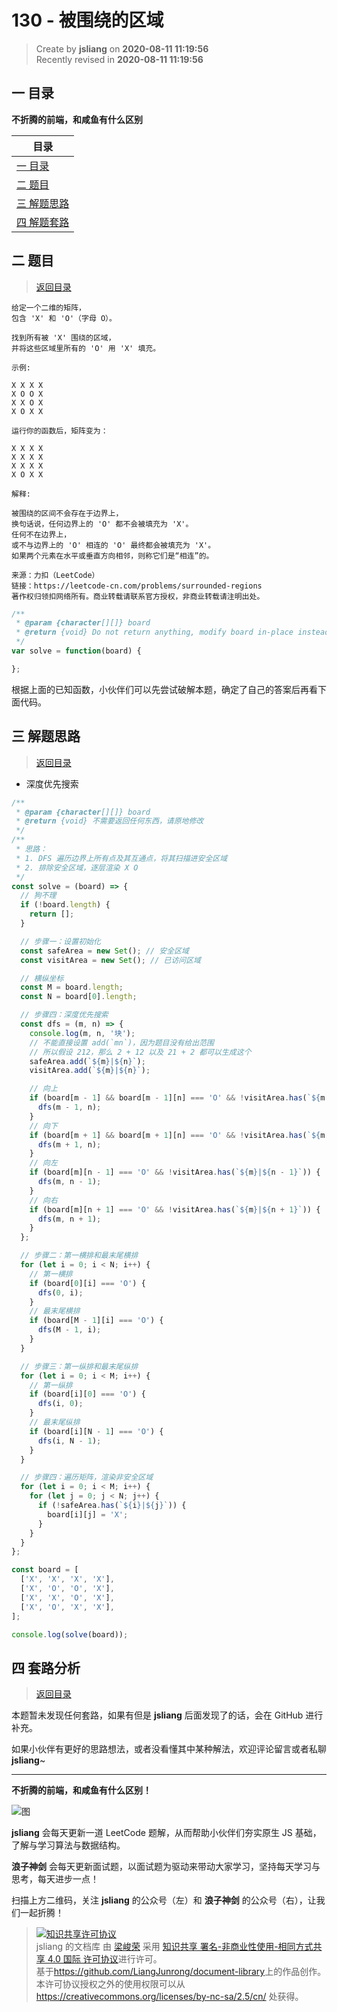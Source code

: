 130 - 被围绕的区域
===

> Create by **jsliang** on **2020-08-11 11:19:56**  
> Recently revised in **2020-08-11 11:19:56**

## <a name="chapter-one" id="chapter-one"></a>一 目录

**不折腾的前端，和咸鱼有什么区别**

| 目录 |
| --- |
| [一 目录](#chapter-one) |
| <a name="catalog-chapter-two" id="catalog-chapter-two"></a>[二 题目](#chapter-two) |
| <a name="catalog-chapter-three" id="catalog-chapter-three"></a>[三 解题思路](#chapter-three) |
| <a name="catalog-chapter-four" id="catalog-chapter-four"></a>[四 解题套路](#chapter-four) |

## <a name="chapter-two" id="chapter-two"></a>二 题目

> [返回目录](#chapter-one)

```
给定一个二维的矩阵，
包含 'X' 和 'O'（字母 O）。

找到所有被 'X' 围绕的区域，
并将这些区域里所有的 'O' 用 'X' 填充。

示例:

X X X X
X O O X
X X O X
X O X X

运行你的函数后，矩阵变为：

X X X X
X X X X
X X X X
X O X X

解释:

被围绕的区间不会存在于边界上，
换句话说，任何边界上的 'O' 都不会被填充为 'X'。
任何不在边界上，
或不与边界上的 'O' 相连的 'O' 最终都会被填充为 'X'。
如果两个元素在水平或垂直方向相邻，则称它们是“相连”的。

来源：力扣（LeetCode）
链接：https://leetcode-cn.com/problems/surrounded-regions
著作权归领扣网络所有。商业转载请联系官方授权，非商业转载请注明出处。
```

```js
/**
 * @param {character[][]} board
 * @return {void} Do not return anything, modify board in-place instead.
 */
var solve = function(board) {

};
```

根据上面的已知函数，小伙伴们可以先尝试破解本题，确定了自己的答案后再看下面代码。

## <a name="chapter-three" id="chapter-three"></a>三 解题思路

> [返回目录](#chapter-one)

* 深度优先搜索

```js
/**
 * @param {character[][]} board
 * @return {void} 不需要返回任何东西，请原地修改
 */
/**
 * 思路：
 * 1. DFS 遍历边界上所有点及其互通点，将其扫描进安全区域
 * 2. 排除安全区域，逐层渲染 X O
 */
const solve = (board) => {
  // 狗不理
  if (!board.length) {
    return [];
  }

  // 步骤一：设置初始化
  const safeArea = new Set(); // 安全区域
  const visitArea = new Set(); // 已访问区域

  // 横纵坐标
  const M = board.length;
  const N = board[0].length;

  // 步骤四：深度优先搜索
  const dfs = (m, n) => {
    console.log(m, n, '块');
    // 不能直接设置 add(`mn`)，因为题目没有给出范围
    // 所以假设 212，那么 2 + 12 以及 21 + 2 都可以生成这个
    safeArea.add(`${m}|${n}`);
    visitArea.add(`${m}|${n}`);

    // 向上
    if (board[m - 1] && board[m - 1][n] === 'O' && !visitArea.has(`${m - 1}|${n}`)) {
      dfs(m - 1, n);
    }
    // 向下
    if (board[m + 1] && board[m + 1][n] === 'O' && !visitArea.has(`${m + 1}|${n}`)) {
      dfs(m + 1, n);
    }
    // 向左
    if (board[m][n - 1] === 'O' && !visitArea.has(`${m}|${n - 1}`)) {
      dfs(m, n - 1);
    }
    // 向右
    if (board[m][n + 1] === 'O' && !visitArea.has(`${m}|${n + 1}`)) {
      dfs(m, n + 1);
    }
  };

  // 步骤二：第一横排和最末尾横排
  for (let i = 0; i < N; i++) {
    // 第一横排
    if (board[0][i] === 'O') {
      dfs(0, i);
    }
    // 最末尾横排
    if (board[M - 1][i] === 'O') {
      dfs(M - 1, i);
    }
  }

  // 步骤三：第一纵排和最末尾纵排
  for (let i = 0; i < M; i++) {
    // 第一纵排
    if (board[i][0] === 'O') {
      dfs(i, 0);
    }
    // 最末尾纵排
    if (board[i][N - 1] === 'O') {
      dfs(i, N - 1);
    }
  }

  // 步骤四：遍历矩阵，渲染非安全区域
  for (let i = 0; i < M; i++) {
    for (let j = 0; j < N; j++) {
      if (!safeArea.has(`${i}|${j}`)) {
        board[i][j] = 'X';
      }
    }
  }
};

const board = [
  ['X', 'X', 'X', 'X'],
  ['X', 'O', 'O', 'X'],
  ['X', 'X', 'O', 'X'],
  ['X', 'O', 'X', 'X'],
];

console.log(solve(board));
```

## <a name="chapter-four" id="chapter-four"></a>四 套路分析

> [返回目录](#chapter-one)

本题暂未发现任何套路，如果有但是 **jsliang** 后面发现了的话，会在 GitHub 进行补充。

如果小伙伴有更好的思路想法，或者没看懂其中某种解法，欢迎评论留言或者私聊 **jsliang**~

---

**不折腾的前端，和咸鱼有什么区别！**

![图](https://github.com/LiangJunrong/document-library/blob/master/public-repertory/img/z-index-small.png?raw=true)

**jsliang** 会每天更新一道 LeetCode 题解，从而帮助小伙伴们夯实原生 JS 基础，了解与学习算法与数据结构。

**浪子神剑** 会每天更新面试题，以面试题为驱动来带动大家学习，坚持每天学习与思考，每天进步一点！

扫描上方二维码，关注 **jsliang** 的公众号（左）和 **浪子神剑** 的公众号（右），让我们一起折腾！

> <a rel="license" href="http://creativecommons.org/licenses/by-nc-sa/4.0/"><img alt="知识共享许可协议" style="border-width:0" src="https://i.creativecommons.org/l/by-nc-sa/4.0/88x31.png" /></a><br /><span xmlns:dct="http://purl.org/dc/terms/" property="dct:title">jsliang 的文档库</span> 由 <a xmlns:cc="http://creativecommons.org/ns#" href="https://github.com/LiangJunrong/document-library" property="cc:attributionName" rel="cc:attributionURL">梁峻荣</a> 采用 <a rel="license" href="http://creativecommons.org/licenses/by-nc-sa/4.0/">知识共享 署名-非商业性使用-相同方式共享 4.0 国际 许可协议</a>进行许可。<br />基于<a xmlns:dct="http://purl.org/dc/terms/" href="https://github.com/LiangJunrong/document-library" rel="dct:source">https://github.com/LiangJunrong/document-library</a>上的作品创作。<br />本许可协议授权之外的使用权限可以从 <a xmlns:cc="http://creativecommons.org/ns#" href="https://creativecommons.org/licenses/by-nc-sa/2.5/cn/" rel="cc:morePermissions">https://creativecommons.org/licenses/by-nc-sa/2.5/cn/</a> 处获得。